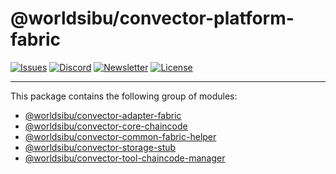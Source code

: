# @worldsibu/convector-platform-fabric
[![Issues](https://img.shields.io/github/issues-raw/hyperledger-labs/convector.svg)](https://github.com/hyperledger-labs/convector/issues)
[![Discord](https://img.shields.io/discord/469152206638284800.svg)](https://discord.gg/twRwpWt) 
[![Newsletter](https://img.shields.io/badge/Newsletter--orange.svg)](https://worldsibu.tech/subscribe/)
[![License](https://img.shields.io/badge/License-Apache%202.0-blue.svg)](https://opensource.org/licenses/Apache-2.0)

---

This package contains the following group of modules:

- [@worldsibu/convector-adapter-fabric](https://npmjs.com/package/@worldsibu/convector-adapter-fabric)
- [@worldsibu/convector-core-chaincode](https://npmjs.com/package/@worldsibu/convector-core-chaincode)
- [@worldsibu/convector-common-fabric-helper](https://npmjs.com/package/@worldsibu/convector-common-fabric-helper)
- [@worldsibu/convector-storage-stub](https://npmjs.com/package/@worldsibu/convector-storage-stub)
- [@worldsibu/convector-tool-chaincode-manager](https://npmjs.com/package/@worldsibu/convector-tool-chaincode-manager)
